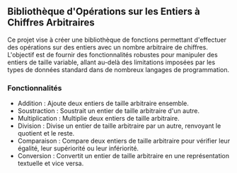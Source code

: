 ## Bibliothèque d'Opérations sur les Entiers à Chiffres Arbitraires

Ce projet vise à créer une bibliothèque de fonctions permettant d'effectuer des opérations sur des entiers avec un nombre arbitraire de chiffres. L'objectif est de fournir des fonctionnalités robustes pour manipuler des entiers de taille variable, allant au-delà des limitations imposées par les types de données standard dans de nombreux langages de programmation.

### Fonctionnalités

- Addition : Ajoute deux entiers de taille arbitraire ensemble.
- Soustraction : Soustrait un entier de taille arbitraire d'un autre.
- Multiplication : Multiplie deux entiers de taille arbitraire.
- Division : Divise un entier de taille arbitraire par un autre, renvoyant le quotient et le reste.
- Comparaison : Compare deux entiers de taille arbitraire pour vérifier leur égalité, leur supériorité ou leur infériorité.
- Conversion : Convertit un entier de taille arbitraire en une représentation textuelle et vice versa.
